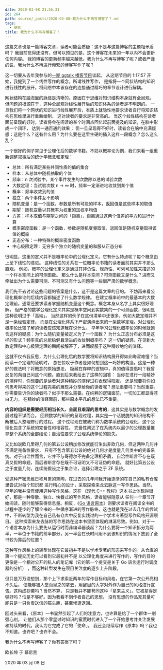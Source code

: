 ```yaml
---
date: 2020-03-08 21:56:31
id: 264
path: source/_posts/2020-03-08-我为什么不再写博客了？.md
tags:
  - 随笔
title: 我为什么不再写博客了？
---
```


这篇文章也是一篇博客文章，读者可能会质疑：这不是与这篇博客的主题相矛盾吗？
我目前觉得还没有，但可以预见的是，这个博客在未来的一年以内不会更新任何内容。
我的博客的更新频率越来越低，我为什么不再写博客了呢？或者严谨的说，我为什么不再进行频繁的博客写作了呢？

<!--more-->

这一切要从去年我参与的[一期 ggtalk 播客节目](https://talk.swift.gg/56)谈起。
从这期节目的 1:17:57 开始，我提到了一个线性写作的概念。所谓线性写作，
是指将一个网状结构的知识进行线性的展开，将网络中本该存在的连接通过精巧的章节设计进行解耦。

网状结构在脑海里的脉络是清晰的，原因在于思维对知识结构本身就有全局观。
但问题的根源在于，这种全局观对线性展开后的知识体系的读者是不明朗的。
一旦我们将一个网状的知识进行线性展开后，本质上就隐性地要求读者自行将知识结构在思维里进行重新绘制，
这对读者的要求是非常高的。
当这个线性结构在读者面前呈现的好时，读者将会在阅读的某个时间点回忆起前面提及的知识，在脑中形成一个闭环，
达到一通百通的效果；
但一旦呈现得不好时，读者会在脑中充满疑惑：这是什么？这有什么用？为什么要在这里生硬的插入这样一段概念？怎么这么乱？

一个很好的例子常见于公理化后的数学书籍。不妨以概率论为例，我们来看一组重新调整叙事后的统计学概念和定理：

- 总体：所有满足某些共同性质的值的集合
- 样本：从总体中随机抽取的个体
- 频率：n 次试验中，某个事件发生的次数除以总的试验次数
- 大数定理：当试验次数 n → ∞ 时，频率一定渐进地收敛到某个值
- 概率：频率收敛到的值
- 独立：两个事件互不影响
- 随机变量：是一个函数，参数是所有可能的样本，返回值是这些样本的取值
- 期望：随机变量以其概率为权重的加权平均值
- 方差：样本取值与期望之间的「距离」，距离通过这两个值差的平方和进行计算
- 概率密度函数：是一个函数，参数是随机变量取值，返回值是随机变量取得该值的概率
- 正态分布：一种特殊的概率密度函数
- 中心极限定理：无穷多个独立的随机变量的和服从正态分布

很明显，这里的定义并不是概率论中的公理化定义。它有什么特点呢？每个概念由上至下线性的递进。
这种线性的关系在一位概率论书籍的读者面前其实并不那么直观。
例如，概率的公理化定义是通过其非负性、规范性、可列可加性来描述的一个样本空间上的可测函数。
那么什么是样本空间？可测函数又是什么？进而又牵扯出为什么需要可测、不可测又有什么问题等一些很严肃的数学概念。

我们先不去讨论这些问题的答案是什么，这不是这篇文章的目的。
不妨再来看公理化概率论的后续内容都描述了什么数学规律。
在建立概率论中的最基本的大数定理前，通常还要求读者掌握随机变量这个概念。概念本身从名字上其实很好理解，
但严格的数学公理化定义其实是概率空间到实数集的一个可测函数，很明显这种说明过于「高端」。
当然这样的例子在这份清单中还很多，例如大数定理并不是一条经验定律，
而是在公理化体系下严密演绎出来的一条数学定理，对公理化概率论比较了解的读者应该知道我在说什么。
早年学习公理化概率论的时候就饱含这样的疑惑：为什么随机变量被定义为了一个函数？
为什么正态分布必须是这样的形式？频率真的总能稳健且渐进的收敛到概率吗？
这一切的疑惑，在见到大数定理和中心极限定理的瞬间被解答了，进而叹服于这种精妙绝伦的演绎。

这就不仅令我反思，为什么公理化后的数学要将知识结构展开得如此晦涩难懂？当阅读一个定理的证明时，
总在惊叹于作者是如何想到这一巧妙的构造，这是一种好的做法吗？将概念的原始想法，
隐藏在存粹的逻辑中，真的值得提倡吗？我曾反复的向自己问这个问题，直到后来我给出了这样的回答：
当你在进行一段精妙的演绎时，你想要的是读者对这种精妙的演绎过程表现得叹服，
还是想要将你如何思考得来的这个过程完美的展现并分享给你的读者呢？想法重要吗？当然重要。
你需要告诉你的读者吗？似乎不那么需要。在纯粹的逻辑面前，一切加工都显得苍白无力，
在精妙的演绎面前，那些原本平凡的想法已不重要。

**内容的组织是需要经历相当长久、全面且艰深的思考的**，这其实是与数学概念的发展过程不谋而合。
回顾数学的知识的呈现过程，其实是一个活脱脱的知识结构不断被后人整理修订的过程。
这个过程现在被我们称为数学系统的公理化，这个公理化包含了系统的完备性和相容性。
完备性阐述了在系统内以最少的公理数量推导整个系统的全部结论；自洽性要求了公理系统悖论的缺失。

又比如说欧几里得几何的第五公设稍加修改就能衍生出非欧几何，但这两种几何并不满足完备性要求，
只有不包含第五公设的绝对几何才是度量几何类中的完备系统。对于自洽性而言，它并不与哥德尔不完备定理相矛盾，
自洽性断言不存在既真又假的命题，而后者断言存在既不可证明又不可证伪的命题，
就好比第五公设之于度量几何，连续统假设之于集合论，选择公理之于 ZF 系统。

受这种严密思维日积月累的熏陶，在过去的几年间我开始逐渐的在自己的私有仓库里尝试对每个知识都
进行精心的设计，采取探索来龙去脉这一写作思路。当然，早年的我并没有使用这种写作风格，这在
《[现代 C++ 教程](https://changkun.de/modern-cpp/)》这本书上体现得很好，那是一种零散、独立、快餐式的写作风格，读者能够随意从
任何一个章节开始阅读，随时能够获得信息量。相反，《[Go 语言原本](https://changkun.de/golang/)》则要求读者在阅读全书的过程中逐步的了解全书的一种循序渐进的写作脉络，这也就是我在过去几年的尝试中，不断转型为我在自己私有仓库中反复实践过的一个学术专著型写作风格开源项目。
这种探索来龙去脉的写作思路在这本书里面体现的淋漓尽致。例如，对于一个语言本身为什么要先从运行时而非编译器谈起？为什么要将一个知识拆分为两半，一半位于书籍的前半部分，另一半会在长时间用不到该知识的情况下放到了全书较为靠后的位置？

这种写作风格上的转型体现在它最初并不是以学术专著的形态来写作的。从仓库的第一个提交历史可以看到它最初并不是
以公理化角度来进行写作的，写作的目的更像是一个相对公开的私人的笔记库（它的第一个提交是关于 Go 语言运行时调度器的分析）
，而这种转型发生在项目关注度的逐步上升阶段。

但只是万万没想到，那个上下求索近两年的写作目标和风格，在它第一次公开亮相不久后，
便能够被人堂而皇之的拿去，用醒目的大字对外作为自己的风格进行宣告。这构成抄袭吗？当然不算，
只是我并不能苟同这种「拿来主义」。它被拿得足够好吗？怕是不够好。因为我看不到作者自己的思想，
没有思想的作品充其量可能只是一只负责送信的猫头鹰，甚至惨遭退回。

回过头来看，《原本》一书显然引起了人们的注意力，也许算是给了一个群体一剂强心剂。
让他们从那个零星过时知识的蛮荒时代进入了一个开始思考并关注发展和持续的时代，我认为它完成了它的「使命」。
我还会继续写作《原本》吗？我也不知道。也许吧？也许不会。

我为什么不再写博客了？你有答案了吗？

欧长坤 于 慕尼黑

2020 年 03 月 08 日